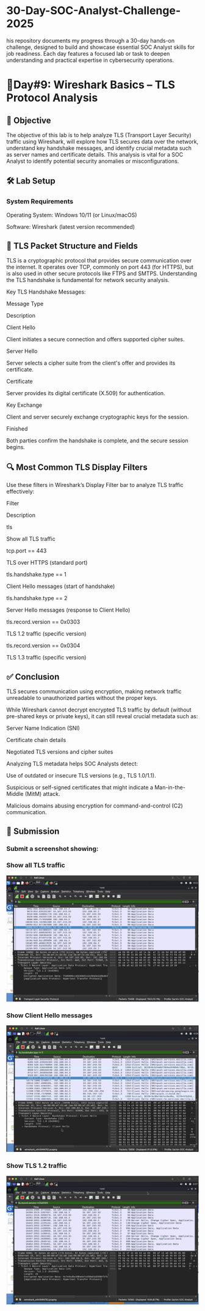 # 30-Day-SOC-Analyst-Challenge-2025
his repository documents my progress through a 30-day hands-on challenge, designed to build and showcase essential SOC Analyst skills for job readiness. Each day features a focused lab or task to deepen understanding and practical expertise in cybersecurity operations.

# 🚀Day#9: Wireshark Basics – TLS Protocol Analysis


## 🎯 Objective
The objective of this lab is to help analyze TLS (Transport Layer Security) traffic using Wireshark, will explore how TLS secures data over the network, understand key handshake messages, and identify crucial metadata such as server names and certificate details. This analysis is vital for a SOC Analyst to identify potential security anomalies or misconfigurations.

## 🛠️ Lab Setup

### System Requirements

Operating System: Windows 10/11 (or Linux/macOS)

Software: Wireshark (latest version recommended)

## 📘 TLS Packet Structure and Fields

TLS is a cryptographic protocol that provides secure communication over the internet. It operates over TCP, commonly on port 443 (for HTTPS), but is also used in other secure protocols like FTPS and SMTPS. Understanding the TLS handshake is fundamental for network security analysis.

Key TLS Handshake Messages:

Message Type

Description

Client Hello

Client initiates a secure connection and offers supported cipher suites.

Server Hello

Server selects a cipher suite from the client's offer and provides its certificate.

Certificate

Server provides its digital certificate (X.509) for authentication.

Key Exchange

Client and server securely exchange cryptographic keys for the session.

Finished

Both parties confirm the handshake is complete, and the secure session begins.

## 🔍 Most Common TLS Display Filters

Use these filters in Wireshark’s Display Filter bar to analyze TLS traffic effectively:

Filter

Description

tls

Show all TLS traffic

tcp.port == 443

TLS over HTTPS (standard port)

tls.handshake.type == 1

Client Hello messages (start of handshake)

tls.handshake.type == 2

Server Hello messages (response to Client Hello)

tls.record.version == 0x0303

TLS 1.2 traffic (specific version)

tls.record.version == 0x0304

TLS 1.3 traffic (specific version)

## ✅ Conclusion

TLS secures communication using encryption, making network traffic unreadable to unauthorized parties without the proper keys.

While Wireshark cannot decrypt encrypted TLS traffic by default (without pre-shared keys or private keys), it can still reveal crucial metadata such as:

Server Name Indication (SNI)

Certificate chain details

Negotiated TLS versions and cipher suites

Analyzing TLS metadata helps SOC Analysts detect:

Use of outdated or insecure TLS versions (e.g., TLS 1.0/1.1).

Suspicious or self-signed certificates that might indicate a Man-in-the-Middle (MitM) attack.

Malicious domains abusing encryption for command-and-control (C2) communication.


## 📸 Submission

### Submit a screenshot showing:

### Show all TLS traffic
![image alt](https://github.com/sachinpatil-soc/30-Day-SOC-Analyst-Challenge-2025/blob/cb6692755bfce544088a91cb48b61b0ecfb46591/Images/TLS.png)


### Show Client Hello messages
![image alt](https://github.com/sachinpatil-soc/30-Day-SOC-Analyst-Challenge-2025/blob/cb6692755bfce544088a91cb48b61b0ecfb46591/Images/hello-msg.png)


### Show TLS 1.2 traffic
![image alt](https://github.com/sachinpatil-soc/30-Day-SOC-Analyst-Challenge-2025/blob/cb6692755bfce544088a91cb48b61b0ecfb46591/Images/tlc-1.2-traffic.png)


